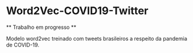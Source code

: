 
# Word2Vec-COVID19-Twitter

** Trabalho em progresso **

Modelo word2vec treinado com tweets brasileiros a respeito da pandemia de COVID-19.
